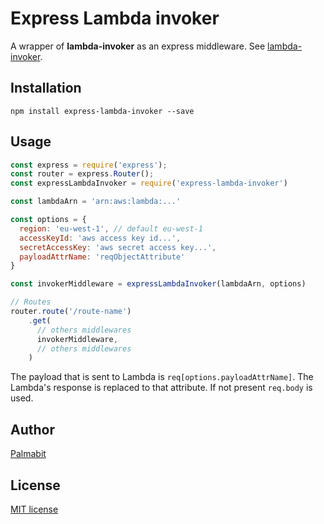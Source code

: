 # Express Lambda invoker

A wrapper of **lambda-invoker** as an express middleware. See [lambda-invoker](https://github.com/Palmabit-IT/lambda-invoker).

## Installation

```
npm install express-lambda-invoker --save
```

## Usage

```js
const express = require('express');
const router = express.Router();
const expressLambdaInvoker = require('express-lambda-invoker')

const lambdaArn = 'arn:aws:lambda:...'

const options = {
  region: 'eu-west-1', // default eu-west-1
  accessKeyId: 'aws access key id...',
  secretAccessKey: 'aws secret access key...',
  payloadAttrName: 'reqObjectAttribute'
}

const invokerMiddleware = expressLambdaInvoker(lambdaArn, options)

// Routes
router.route('/route-name')
    .get(
      // others middlewares
      invokerMiddleware,
      // others middlewares
    )
```

The payload that is sent to Lambda is `req[options.payloadAttrName]`. The Lambda's response is replaced to that attribute. If not present `req.body` is used.

## Author

[Palmabit](https://palmabit.com)

## License

[MIT license](LICENSE)
